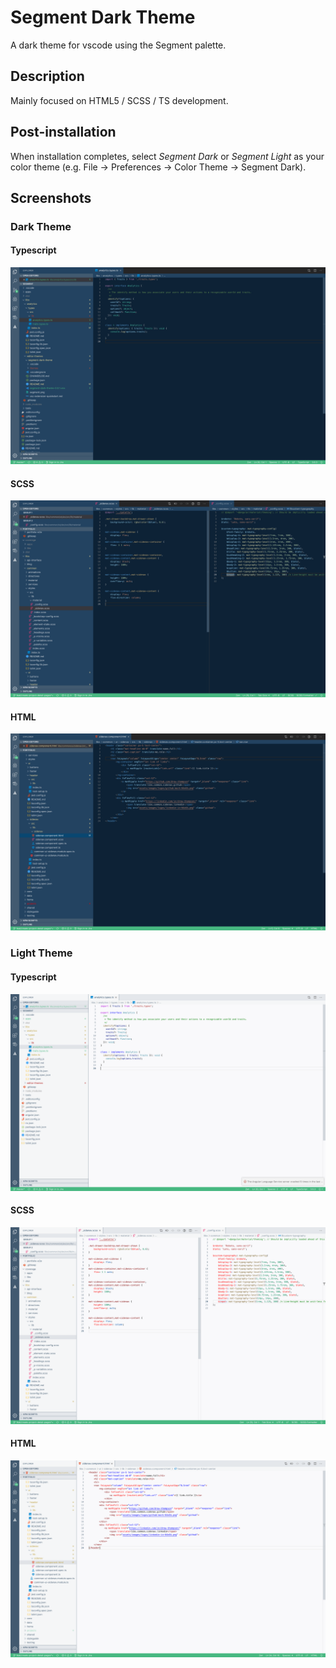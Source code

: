# Segment Dark Theme

A dark theme for vscode using the Segment palette.

## Description

Mainly focused on HTML5 / SCSS / TS development.

## Post-installation

When installation completes, select _Segment Dark_ or _Segment Light_ as your color theme (e.g. File → Preferences → Color Theme → Segment Dark).

## Screenshots

### Dark Theme

#### Typescript

![Typescript Preview](/libs/editor-themes/themes/images/dark_ts.png)

#### SCSS

![SCSS Preview](/libs/editor-themes/themes/images/dark_scss.png)

#### HTML

![HTML Preview](/libs/editor-themes/themes/images/dark_html.png)

### Light Theme

#### Typescript

![Typescript Preview](/libs/editor-themes/themes/images/light_ts.png)

#### SCSS

![SCSS Preview](/libs/editor-themes/themes/images/light_scss.png)

#### HTML

![HTML Preview](/libs/editor-themes/themes/images/light_html.png)
